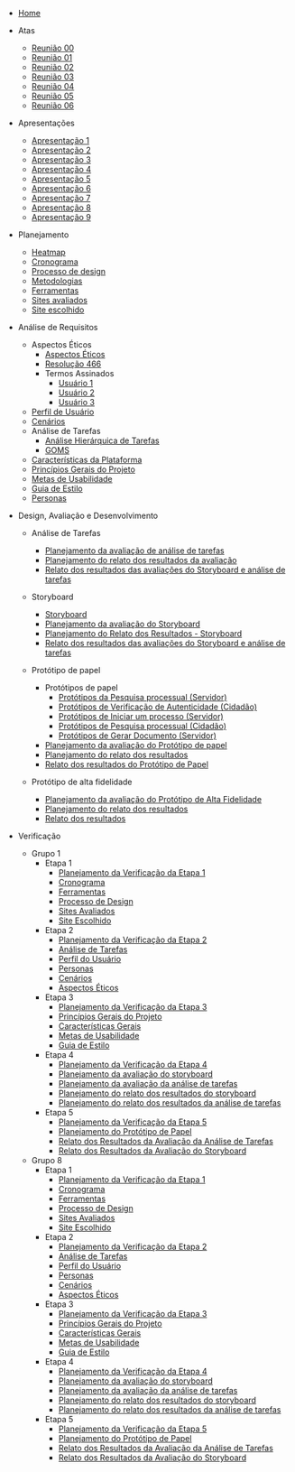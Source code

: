- [Home](_home.md)

* Atas

  - [Reunião 00](atas/IHC_ATA_00.md)
  - [Reunião 01](atas/IHC_ATA_01.md)
  - [Reunião 02](atas/IHC_ATA_02.md)
  - [Reunião 03](atas/IHC_ATA_03.md)
  - [Reunião 04](atas/IHC_ATA_04.md)
  - [Reunião 05](atas/IHC_ATA_05.md)
  - [Reunião 06](atas/IHC_ATA_06.md)

* Apresentações

  - [Apresentação 1](apresentacoes/apresentacao_1.md)
  - [Apresentação 2](apresentacoes/apresentacao_2.md)
  - [Apresentação 3](apresentacoes/apresentacao_3.md)
  - [Apresentação 4](apresentacoes/apresentacao_4.md)
  - [Apresentação 5](apresentacoes/apresentacao_5.md)
  - [Apresentação 6](apresentacoes/apresentacao_6.md)
  - [Apresentação 7](apresentacoes/apresentacao_7.md)
  - [Apresentação 8](apresentacoes/apresentacao_8.md)
  - [Apresentação 9](apresentacoes/apresentacao_9.md)

* Planejamento

  - [Heatmap](planejamento/heatmap.md)
  - [Cronograma](planejamento/cronograma.md)
  - [Processo de design](planejamento/processo-design.md)
  - [Metodologias](planejamento/metodologias.md)
  - [Ferramentas](planejamento/ferramentas.md)
  - [Sites avaliados](planejamento/sites-avaliados.md)
  - [Site escolhido](planejamento/site-escolhido.md)

* Análise de Requisitos

  - Aspectos Éticos
    - [Aspectos Éticos](analise-de-requisitos/aspectos-eticos/aspectos-eticos.md)
    - [Resolução 466](https://github.com/Interacao-Humano-Computador/2023.2-SEI-GDF/files/13059265/reso466.pdf)
    * Termos Assinados
      - [Usuário 1](https://github.com/Interacao-Humano-Computador/2023.2-SEI-GDF/files/13059220/termo_user1.pdf)
      - [Usuário 2](https://github.com/Interacao-Humano-Computador/2023.2-SEI-GDF/files/13059261/termo_user2.pdf)
      - [Usuário 3](https://github.com/Interacao-Humano-Computador/2023.2-SEI-GDF/files/13059263/termo_user3.pdf)
  - [Perfil de Usuário](analise-de-requisitos/perfil-de-usuario.md)
  - [Cenários](analise-de-requisitos/cenarios.md)
  - Análise de Tarefas
    - [Análise Hierárquica de Tarefas](analise-de-requisitos/analise-de-tarefas/HTA.md)
    - [GOMS](analise-de-requisitos/analise-de-tarefas/GOMS.md)
  - [Características da Plataforma](analise-de-requisitos/caract-da-plataforma.md)
  - [Princípios Gerais do Projeto](analise-de-requisitos/principios-gerais.md)
  - [Metas de Usabilidade](analise-de-requisitos/metas-de-usabilidade.md)
  - [Guia de Estilo](analise-de-requisitos/guia-de-estilo.md)
  - [Personas](analise-de-requisitos/personas.md)

* Design, Avaliação e Desenvolvimento

  - Análise de Tarefas

    - [Planejamento da avaliação de análise de tarefas](design-avaliacao-desenvolvimento/planejamento/analise-tarefas/planejamento-avaliacao-analise-tarefas.md)
    - [Planejamento do relato dos resultados da avaliação](design-avaliacao-desenvolvimento/planejamento/analise-tarefas/planejamento-resultado-analise-tarefas.md)
    - [Relato dos resultados das avaliações do Storyboard e análise de tarefas](design-avaliacao-desenvolvimento/planejamento/resultados-entrevistas-hta-storyboard.md)

  - Storyboard

    - [Storyboard](design-avaliacao-desenvolvimento/planejamento/storyboard/storyboards.md)
    - [Planejamento da avaliação do Storyboard](design-avaliacao-desenvolvimento/planejamento/storyboard/planejamento-avaliacao-storyboard.md)
    - [Planejamento do Relato dos Resultados - Storyboard](design-avaliacao-desenvolvimento/planejamento/storyboard/planej-relat-resul.md)
    - [Relato dos resultados das avaliações do Storyboard e análise de tarefas](design-avaliacao-desenvolvimento/planejamento/resultados-entrevistas-hta-storyboard.md)

  - Protótipo de papel

    - Protótipos de papel
      - [Protótipos da Pesquisa processual (Servidor)](design-avaliacao-desenvolvimento/planejamento/prototipo-papel/prototipos/prototipo-papel-pesquisa-servidor.md)
      - [Protótipos de Verificação de Autenticidade (Cidadão)](design-avaliacao-desenvolvimento/planejamento/prototipo-papel/prototipos/prototipo-papel-aut-doc.md)
      - [Protótipos de Iniciar um processo (Servidor)](design-avaliacao-desenvolvimento/planejamento/prototipo-papel/prototipos/prototipo-de-papel-iniciar-processo.md)
      - [Protótipos de Pesquisa processual (Cidadão)](design-avaliacao-desenvolvimento/planejamento/prototipo-papel/prototipos/prototipo-papel-pesquisa-cidadao.md)
      - [Protótipos de Gerar Documento (Servidor)](design-avaliacao-desenvolvimento/planejamento/prototipo-papel/prototipos/prototipo-papel-gerar-doc.md)
    - [Planejamento da avaliação do Protótipo de papel](design-avaliacao-desenvolvimento/planejamento/prototipo-papel/Planejamento-avaliacao-protot-papel.md)
    - [Planejamento do relato dos resultados](design-avaliacao-desenvolvimento/planejamento/prototipo-papel/planejamento-relato-resultados-pp.md)
    - [Relato dos resultados do Protótipo de Papel](design-avaliacao-desenvolvimento/planejamento/prototipo-papel/relat-resultados-prot-papel.md)

  - Protótipo de alta fidelidade
    - [Planejamento da avaliação do Protótipo de Alta Fidelidade](design-avaliacao-desenvolvimento/planejamento/prototipo-alta-fidelidade/planejamento-avaliacao-protot-alta-fid.md)
    - [Planejamento do relato dos resultados](design-avaliacao-desenvolvimento/planejamento/prototipo-alta-fidelidade/planejamento-relato-result-protot-alta-fid.md)
    - [Relato dos resultados](design-avaliacao-desenvolvimento/planejamento/prototipo-alta-fidelidade/relato-resultados-paf.md)

* Verificação
  - Grupo 1
    - Etapa 1
      - [Planejamento da Verificação da Etapa 1](verificacao/Grupo1/Etapa1/planejamento-verificacao-etapa1.md)
      - [Cronograma](verificacao/Grupo1/Etapa1/cronograma.md)
      - [Ferramentas](verificacao/Grupo1/Etapa1/ferramentas.md)
      - [Processo de Design](verificacao/Grupo1/Etapa1/processo-design.md)
      - [Sites Avaliados](verificacao/Grupo1/Etapa1/sites-avaliados.md)
      - [Site Escolhido](verificacao/Grupo1/Etapa1/site-escolhido.md)
    - Etapa 2
      - [Planejamento da Verificação da Etapa 2](verificacao/Grupo1/Etapa2/planejamento-verificacao-etapa2.md)
      - [Análise de Tarefas](verificacao/Grupo1/Etapa2/analise_tarefas.md)
      - [Perfil do Usuário](verificacao/Grupo1/Etapa2/perfil_usuario.md)
      - [Personas](verificacao/Grupo1/Etapa2/personas.md)
      - [Cenários](verificacao/Grupo1/Etapa2/cenarios.md)
      - [Aspectos Éticos](verificacao/Grupo1/Etapa2/aspectos_eticos.md)
    - Etapa 3
      - [Planejamento da Verificação da Etapa 3](verificacao/Grupo1/Etapa3/planejamento_verif_etapa_3.md)
      - [Princípios Gerais do Projeto](verificacao/Grupo1/Etapa3/princ_gerais.md)
      - [Características Gerais](verificacao/Grupo1/Etapa3/carac_gerais.md)
      - [Metas de Usabilidade](verificacao/Grupo1/Etapa3/metas_d_usabilidade.md)
      - [Guia de Estilo](verificacao/Grupo1/Etapa3/guia_estilo.md)
    - Etapa 4
      - [Planejamento da Verificação da Etapa 4](verificacao/Grupo1/Etapa4/Planejamento_verif_etapa_4.md)
      - [Planejamento da avaliação do storyboard](verificacao/Grupo1/Etapa4/Planejamento_avaliacao_storyboard.md)
      - [Planejamento da avaliação da análise de tarefas](verificacao/Grupo1/Etapa4/Planejamento_avaliacao_analise_de_tarefas.md)
      - [Planejamento do relato dos resultados do storyboard](verificacao/Grupo1/Etapa4/Planejamento_relato_resultados_storyboard.md)
      - [Planejamento do relato dos resultados da análise de tarefas](verificacao/Grupo1/Etapa4/Planejamento_relato_resultados_analise_tarefas.md)
    - Etapa 5
      - [Planejamento da Verificação da Etapa 5](verificacao/Grupo1/Etapa5/planejamento_verificação.md)
      - [Planejamento do Protótipo de Papel](verificacao/Grupo1/Etapa5/verificação_planejamento_protótipo_papel.md)
      - [Relato dos Resultados da Avaliação da Análise de Tarefas](verificacao/Grupo1/Etapa5/verificação_relato_resultados_analise_tarefas.md)
      - [Relato dos Resultados da Avaliação do Storyboard](verificacao/Grupo1/Etapa5/verificação_relato_resultados_storyboard.md)
  - Grupo 8
    - Etapa 1
      - [Planejamento da Verificação da Etapa 1](verificacao/Grupo8/Etapa1/planejamento-verificacao-etapa1.md)
      - [Cronograma](verificacao/Grupo8/Etapa1/cronograma.md)
      - [Ferramentas](verificacao/Grupo8/Etapa1/ferramentas.md)
      - [Processo de Design](verificacao/Grupo8/Etapa1/processo-design.md)
      - [Sites Avaliados](verificacao/Grupo8/Etapa1/sites-avaliados.md)
      - [Site Escolhido](verificacao/Grupo8/Etapa1/site-escolhido.md)
    - Etapa 2
      - [Planejamento da Verificação da Etapa 2](verificacao/Grupo8/Etapa2/planejamento-verificacao-etapa2.md)
      - [Análise de Tarefas](verificacao/Grupo8/Etapa2/analise_tarefas.md)
      - [Perfil do Usuário](verificacao/Grupo8/Etapa2/perfil_usuario.md)
      - [Personas](verificacao/Grupo8/Etapa2/personas.md)
      - [Cenários](verificacao/Grupo8/Etapa2/cenarios.md)
      - [Aspectos Éticos](verificacao/Grupo8/Etapa2/aspectos_eticos.md)
    - Etapa 3
      - [Planejamento da Verificação da Etapa 3](verificacao/Grupo8/Etapa3/planejamento_verif_etapa_3.md)
      - [Princípios Gerais do Projeto](verificacao/Grupo8/Etapa3/princ_gerais.md)
      - [Características Gerais](verificacao/Grupo8/Etapa3/carac_gerais.md)
      - [Metas de Usabilidade](verificacao/Grupo8/Etapa3/metas_d_usabilidade.md)
      - [Guia de Estilo](verificacao/Grupo8/Etapa3/guia_estilo.md)
    - Etapa 4
      - [Planejamento da Verificação da Etapa 4](verificacao/Grupo8/Etapa4/Planejamento_verif_etapa_4.md)
      - [Planejamento da avaliação do storyboard](verificacao/Grupo8/Etapa4/Planejamento_avaliacao_storyboard.md)
      - [Planejamento da avaliação da análise de tarefas](verificacao/Grupo8/Etapa4/Planejamento_avaliacao_analise_de_tarefas.md)
      - [Planejamento do relato dos resultados do storyboard](verificacao/Grupo8/Etapa4/Planejamento_relato_resultados_storyboard.md)
      - [Planejamento do relato dos resultados da análise de tarefas](verificacao/Grupo8/Etapa4/Planejamento_relato_resultados_analise_tarefas.md)
    - Etapa 5
      - [Planejamento da Verificação da Etapa 5](verificacao/Grupo8/Etapa5/planejamento_verificação.md)
      - [Planejamento do Protótipo de Papel](verificacao/Grupo8/Etapa5/verificação_planejamento_protótipo_papel.md)
      - [Relato dos Resultados da Avaliação da Análise de Tarefas](verificacao/Grupo8/Etapa5/verificação_relato_resultados_analise_tarefas.md)
      - [Relato dos Resultados da Avaliação do Storyboard](verificacao/Grupo8/Etapa5/verificação_relato_resultados_storyboard.md)
